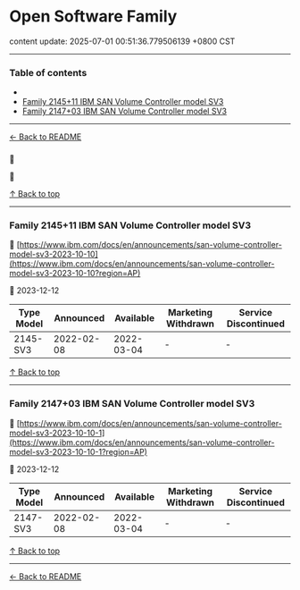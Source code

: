 # Open Software Family

content update: 2025-07-01 00:51:36.779506139 +0800 CST

---

### Table of contents


- [](#)
- [Family 2145+11 IBM SAN Volume Controller model SV3](#family-214511-ibm-san-volume-controller-model-sv3)
- [Family 2147+03 IBM SAN Volume Controller model SV3](#family-214703-ibm-san-volume-controller-model-sv3)

---

[← Back to README](../README.md)





### 

🔗 [](?region=AP)

📅 







[↑ Back to top](#table-of-contents)

---





### Family 2145+11 IBM SAN Volume Controller model SV3

🔗 [https://www.ibm.com/docs/en/announcements/san-volume-controller-model-sv3-2023-10-10](https://www.ibm.com/docs/en/announcements/san-volume-controller-model-sv3-2023-10-10?region=AP)

📅 2023-12-12

| Type Model | Announced | Available | Marketing Withdrawn | Service Discontinued |
| --- | --- | --- | --- | --- |
| 2145-SV3 | 2022-02-08 | 2022-03-04 | - | - |






[↑ Back to top](#table-of-contents)

---





### Family 2147+03 IBM SAN Volume Controller model SV3

🔗 [https://www.ibm.com/docs/en/announcements/san-volume-controller-model-sv3-2023-10-10-1](https://www.ibm.com/docs/en/announcements/san-volume-controller-model-sv3-2023-10-10-1?region=AP)

📅 2023-12-12

| Type Model | Announced | Available | Marketing Withdrawn | Service Discontinued |
| --- | --- | --- | --- | --- |
| 2147-SV3 | 2022-02-08 | 2022-03-04 | - | - |






[↑ Back to top](#table-of-contents)

---



[← Back to README](../README.md)